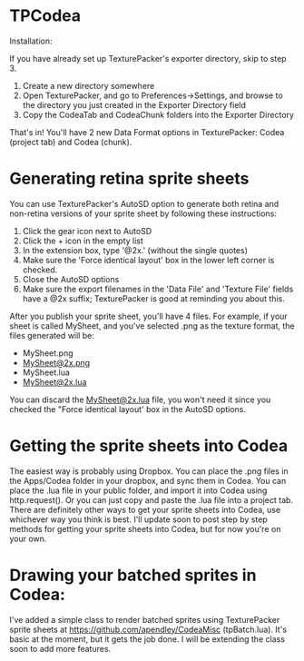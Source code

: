 TPCodea
=======

Installation:

If you have already set up TexturePacker's exporter directory, skip to step 3. 

1. Create a new directory somewhere
2. Open TexturePacker, and go to Preferences->Settings, and browse to the directory you just created in the Exporter Directory field
3. Copy the CodeaTab and CodeaChunk folders into the Exporter Directory

That's in! You'll have 2 new Data Format options in TexturePacker: Codea (project tab) and Codea (chunk).

Generating retina sprite sheets
=

You can use TexturePacker's AutoSD option to generate both retina and non-retina versions of your sprite sheet by following these instructions:

1. Click the gear icon next to AutoSD
2. Click the + icon in the empty list
3. In the extension box, type '@2x.' (without the single quotes)
4. Make sure the 'Force identical layout' box in the lower left corner is checked.
5. Close the AutoSD options
6. Make sure the export filenames in the 'Data File' and 'Texture File' fields have a @2x suffix; TexturePacker is good at reminding you about this.


After you publish your sprite sheet, you'll have 4 files. For example, if your sheet is called MySheet, and you've selected .png as the texture format, the files generated will be:

* MySheet.png
* MySheet@2x.png
* MySheet.lua
* MySheet@2x.lua

You can discard the MySheet@2x.lua file, you won't need it since you checked the "Force identical layout' box in the AutoSD options.


Getting the sprite sheets into Codea
=

The easiest way is probably using Dropbox. You can place the .png files in the Apps/Codea folder in your dropbox, and sync them in Codea. You can place the .lua file in your public folder, and import it into Codea using http.request(). Or you can just copy and paste the .lua file into a project tab. There are definitely other ways to get your sprite sheets into Codea, use whichever way you think is best. I'll update soon to post step by step methods for getting your sprite sheets into Codea, but for now you're on your own.

Drawing your batched sprites in Codea:
=

I've added a simple class to render batched sprites using TexturePacker sprite sheets at https://github.com/apendley/CodeaMisc (tpBatch.lua). It's basic at the moment, but it gets the job done. I will be extending the class soon to add more features.